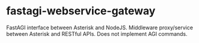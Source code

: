 # fastagi-webservice-gateway
FastAGI interface between Asterisk and NodeJS. Middleware proxy/service between Asterisk and RESTful APIs. Does not implement AGI commands.
